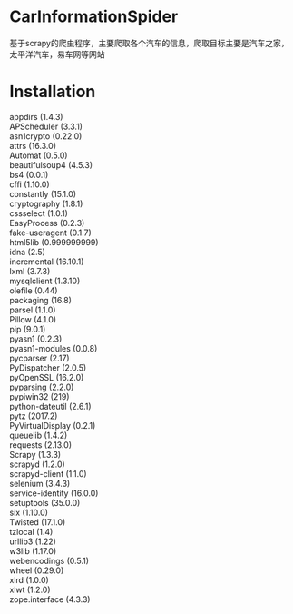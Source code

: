 # CarInformationSpider

基于scrapy的爬虫程序，主要爬取各个汽车的信息，爬取目标主要是汽车之家，太平洋汽车，易车网等网站

# Installation

appdirs (1.4.3) <br>
APScheduler (3.3.1) <br>
asn1crypto (0.22.0) <br>
attrs (16.3.0) <br>
Automat (0.5.0) <br>
beautifulsoup4 (4.5.3) <br>
bs4 (0.0.1) <br>
cffi (1.10.0) <br>
constantly (15.1.0) <br>
cryptography (1.8.1) <br>
cssselect (1.0.1) <br>
EasyProcess (0.2.3) <br>
fake-useragent (0.1.7) <br>
html5lib (0.999999999) <br>
idna (2.5) <br>
incremental (16.10.1) <br>
lxml (3.7.3) <br>
mysqlclient (1.3.10) <br>
olefile (0.44) <br>
packaging (16.8) <br>
parsel (1.1.0) <br>
Pillow (4.1.0) <br>
pip (9.0.1) <br>
pyasn1 (0.2.3) <br>
pyasn1-modules (0.0.8) <br>
pycparser (2.17) <br>
PyDispatcher (2.0.5) <br>
pyOpenSSL (16.2.0) <br>
pyparsing (2.2.0) <br>
pypiwin32 (219) <br>
python-dateutil (2.6.1) <br>
pytz (2017.2) <br>
PyVirtualDisplay (0.2.1) <br>
queuelib (1.4.2) <br>
requests (2.13.0) <br>
Scrapy (1.3.3) <br>
scrapyd (1.2.0) <br>
scrapyd-client (1.1.0) <br>
selenium (3.4.3) <br>
service-identity (16.0.0) <br>
setuptools (35.0.0) <br>
six (1.10.0) <br>
Twisted (17.1.0) <br>
tzlocal (1.4) <br>
urllib3 (1.22) <br>
w3lib (1.17.0) <br>
webencodings (0.5.1) <br>
wheel (0.29.0) <br>
xlrd (1.0.0) <br>
xlwt (1.2.0) <br>
zope.interface (4.3.3) <br>
